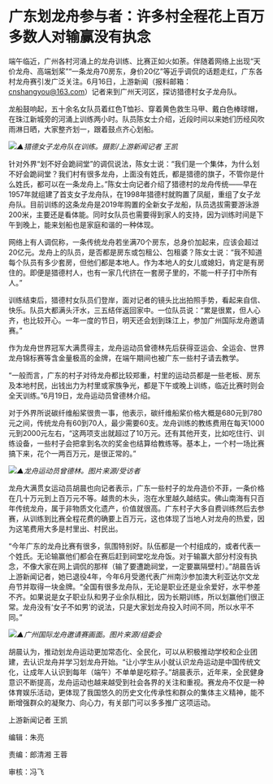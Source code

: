 

# 广东划龙舟参与者：许多村全程花上百万 多数人对输赢没有执念

端午临近，广州各村河涌上的龙舟训练、比赛正如火如荼。伴随着网络上出现“天价龙舟、高端划桨”“一条龙舟70房东，身价20亿”等近乎调侃的话题走红，广东各村龙舟赛引发广泛关注。6月16日，上游新闻（报料邮箱：cnshangyou@163.com）记者来到广州天河区，探访猎德村女子龙舟队。

龙船鼓响起，五十余名女队员着红色T恤衫、穿着黄色救生马甲、戴白色棒球帽，在珠江新城旁的河涌上训练两小时。队员陈女士介绍，近段时间以来她们历经风吹雨淋日晒，大家整齐划一，跟着鼓点齐心划船。

![](https://inews.gtimg.com/om_bt/O3F1Y7xuJMB6hsg8IwwJNR9-t6jEJGl-f1_Pb4W1Lq7g4AA/1000)_▲猎德女子龙舟队在训练。摄影/上游新闻记者
王凯_

针对外界“划不好会跪祠堂”的调侃说法，陈女士说：“我们是一个集体，为什么划不好会跪祠堂？我们村有很多龙舟，上面没有姓氏，都是猎德的旗子，不管你是什么姓氏，都可以在一条龙舟上。”陈女士向记者介绍了猎德村的龙舟传统——早在1957年就组建了首支女子龙舟队，在1998年猎德村就购置了凤艇，重组了女子龙舟队。目前训练的这条龙舟是2019年购置的全新女子龙船，队员选拔需要游泳游200米，主要还是看体能。同时女队员也需要得到家人的支持，因为训练时间是下午到晚上，能来划船也是家庭和谐的一种体现。

网络上有人调侃称，一条传统龙舟若坐满70个房东，总身价加起来，应该会超过20亿元。龙舟上的队员，是否都是房东或包租公、包租婆？陈女士说：“我不知道每个队员有多少套房，但他们都是本地人。作为本地人的女儿或媳妇，肯定是有房住的。即便是猎德村人，也有一家几代挤在一套房子里的，不能一杆子打中所有人。”

训练结束后，猎德村女队员们登岸，面对记者的镜头比出拍照手势，看起来自信、快乐。队员大都满头汗水，三五结伴返回家中。一位队员说：“累是很累，但人心齐，也比较开心。一年一度的节日，明天还会划到珠江上，参加广州国际龙舟邀请赛。”

作为龙舟世界冠军大满贯得主，龙舟运动员曾德林先后获得亚运会、全运会、世界龙舟锦标赛等含金量极高的金牌，在端午期间也被广东一些村子请去教学。

“一般而言，广东的村子对待龙舟都比较郑重，村里的运动员都是一些老板、房东及本地村民，出钱出力为村里或家族争光，都是下午或晚上训练，临近比赛时则会全天训练。”6月19日，龙舟运动员曾德林介绍。

对于外界所说碳纤维船桨很贵一事，他表示，碳纤维船桨价格大概是680元到780元之间，传统龙舟有60到70人，最少需要60支。龙舟训练的教练费用在每天1000元到2000元左右，“这两项支出就超过了10万元。还有其他开支，比如吃住行、训练设备，一些村子会把拿到名次的奖金也结算给教练等。基本上，一个村一场比赛搞下来，花个一两百万元，是很正常的。”

![](https://inews.gtimg.com/om_bt/OEEDPq5oScLb_5fggUlKlriS8phxc7UbGwQRMSvzFSHtEAA/1000)_▲龙舟运动员曾德林。图片来源/受访者_

龙舟大满贯女运动员胡晨也向记者表示，广东一些村子的龙舟造价不菲，一条价格在几十万元到上百万元不等。越贵的木头，泡在水里越久越结实。佛山南海有只百年传统龙舟，属于非物质文化遗产，价值就很高。广东村子大多自费训练然后去参赛，从训练到比赛全程花费的确要上百万元，这也体现了当地人对龙舟的热爱，因为这笔费用大多是村里出、村民出。

“今年广东的龙舟比赛有很多，氛围特别好。队伍都是一个村组成的，或者代表一个姓氏。无论输赢他们都会在赛后赶到祠堂吃龙舟饭。对于输赢大部分村没有执念，不像大家在网上调侃的那样（输了要遭跪祠堂，一定要赢隔壁村）。”胡晨告诉上游新闻记者，她已退役4年，今年6月受邀代表广州南沙参加澳大利亚达尔文龙舟节并取得一块金牌。“全国有很多龙舟队，无论是职业还是业余爱好，水平参差不齐。如果说是女子职业队和男子业余队相比，因为长期训练，所以划赢他们很正常。龙舟没有‘女子不如男’的说法，只是大家划龙舟投入时间不同，所以水平不同。”

![](https://inews.gtimg.com/om_bt/Oe0awnqWVoFkuzDVRu5Hz9FW-czib_8OfnxFeA3Jnd9l8AA/1000)_▲广州国际龙舟邀请赛画面。图片来源/组委会_

胡晨认为，推动划龙舟运动更加常态化、全民化，可以从积极推动学校和企业团建，去认识龙舟并学习划龙舟开始。“让小学生从小就认识龙舟运动是中国传统文化，让成年人认识到每年（端午）不单单是吃粽子。”胡晨表示，近年来，全民健身意识不断提高，龙舟运动也越来越受到社会各界的关注和重视。赛龙舟不仅是一种体育娱乐活动，更体现了我国悠久的历史文化传承性和群众的集体主义精神，能不断增强群众的凝聚力、向心力，有关部门可以多多推广这项运动。

上游新闻记者 王凯

编辑：朱亮

责编：郎清湘 王蓉

审核：冯飞

